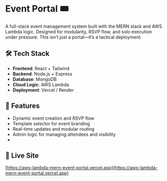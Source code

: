 # Event Portal 🎟️

A full-stack event management system built with the MERN stack and AWS Lambda logic. Designed for modularity, RSVP flow, and solo execution under pressure. This isn’t just a portal—it’s a tactical deployment.

## 🛠 Tech Stack

- **Frontend**: React + Tailwind  
- **Backend**: Node.js + Express  
- **Database**: MongoDB  
- **Cloud Logic**: AWS Lambda  
- **Deployment**: Vercel / Render

## 🎯 Features

- Dynamic event creation and RSVP flow  
- Template selector for event branding  
- Real-time updates and modular routing  
- Admin logic for managing attendees and visibility
- 
## 🔗 Live Site

[https://aws-lambda-mern-event-portal.vercel.app](https://aws-lambda-mern-event-portal.vercel.app)
